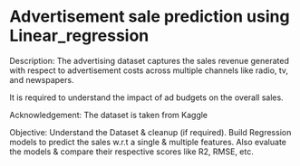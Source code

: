 # Advertisement sale prediction using Linear_regression 

Description:
The advertising dataset captures the sales revenue generated with respect to advertisement costs across multiple channels like radio, tv, and newspapers.

It is required to understand the impact of ad budgets on the overall sales.

Acknowledgement:
The dataset is taken from Kaggle

Objective:
Understand the Dataset & cleanup (if required).
Build Regression models to predict the sales w.r.t a single & multiple features.
Also evaluate the models & compare their respective scores like R2, RMSE, etc.
